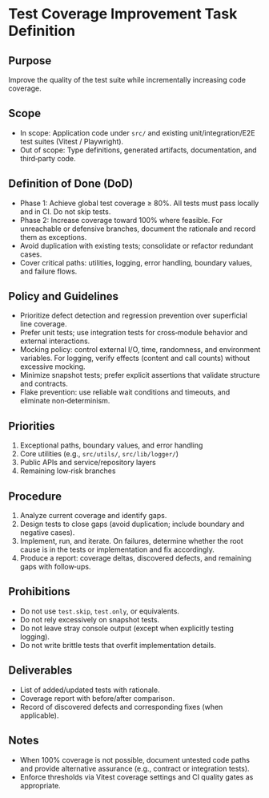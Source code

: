 # Test Coverage Improvement Task Definition

## Purpose

Improve the quality of the test suite while incrementally increasing code coverage.

## Scope

- In scope: Application code under `src/` and existing unit/integration/E2E test suites (Vitest / Playwright).
- Out of scope: Type definitions, generated artifacts, documentation, and third‑party code.

## Definition of Done (DoD)

- Phase 1: Achieve global test coverage ≥ 80%. All tests must pass locally and in CI. Do not skip tests.
- Phase 2: Increase coverage toward 100% where feasible. For unreachable or defensive branches, document the rationale and record them as exceptions.
- Avoid duplication with existing tests; consolidate or refactor redundant cases.
- Cover critical paths: utilities, logging, error handling, boundary values, and failure flows.

## Policy and Guidelines

- Prioritize defect detection and regression prevention over superficial line coverage.
- Prefer unit tests; use integration tests for cross‑module behavior and external interactions.
- Mocking policy: control external I/O, time, randomness, and environment variables. For logging, verify effects (content and call counts) without excessive mocking.
- Minimize snapshot tests; prefer explicit assertions that validate structure and contracts.
- Flake prevention: use reliable wait conditions and timeouts, and eliminate non‑determinism.

## Priorities

1. Exceptional paths, boundary values, and error handling
2. Core utilities (e.g., `src/utils/`, `src/lib/logger/`)
3. Public APIs and service/repository layers
4. Remaining low‑risk branches

## Procedure

1. Analyze current coverage and identify gaps.
2. Design tests to close gaps (avoid duplication; include boundary and negative cases).
3. Implement, run, and iterate. On failures, determine whether the root cause is in the tests or implementation and fix accordingly.
4. Produce a report: coverage deltas, discovered defects, and remaining gaps with follow‑ups.

## Prohibitions

- Do not use `test.skip`, `test.only`, or equivalents.
- Do not rely excessively on snapshot tests.
- Do not leave stray console output (except when explicitly testing logging).
- Do not write brittle tests that overfit implementation details.

## Deliverables

- List of added/updated tests with rationale.
- Coverage report with before/after comparison.
- Record of discovered defects and corresponding fixes (when applicable).

## Notes

- When 100% coverage is not possible, document untested code paths and provide alternative assurance (e.g., contract or integration tests).
- Enforce thresholds via Vitest coverage settings and CI quality gates as appropriate.
